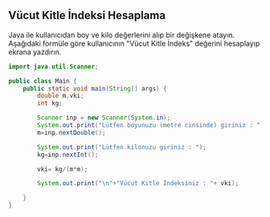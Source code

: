 ## Vücut Kitle İndeksi Hesaplama
Java ile kullanıcıdan boy ve kilo değerlerini alıp bir değişkene atayın. Aşağıdaki formüle göre kullanıcının "Vücut Kitle İndeks" değerini hesaplayıp ekrana yazdırın.
```java
import java.util.Scanner;

public class Main {
    public static void main(String[] args) {
        double m,vki;
        int kg;

        Scanner inp = new Scanner(System.in);
        System.out.print("Lütfen boyunuzu (metre cinsinde) giriniz : ");
        m=inp.nextDouble();

        System.out.print("Lütfen kilonuzu giriniz : ");
        kg=inp.nextInt();

        vki= kg/(m*m);

        System.out.print("\n"+"Vücut Kitle İndeksiniz : "+ vki);

    }
}
